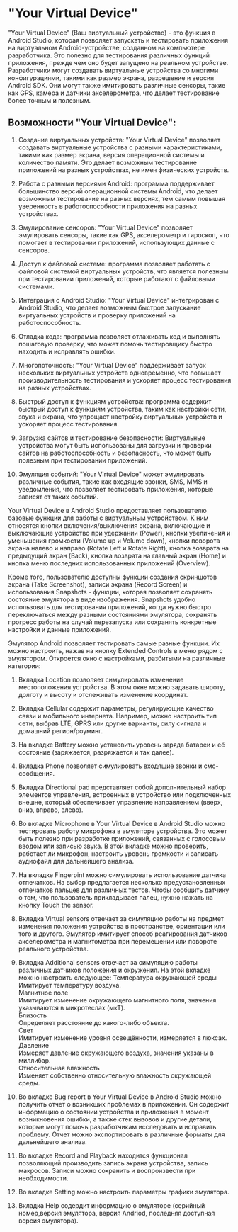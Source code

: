 
# "Your Virtual Device" 


"Your Virtual Device" (Ваш виртуальный устройство) - это функция в Android Studio, которая позволяет запускать и тестировать приложения на виртуальном Android-устройстве, созданном на компьютере разработчика. Это полезно для тестирования различных функций приложения, прежде чем оно будет запущено на реальном устройстве. Разработчики могут создавать виртуальные устройства со многими конфигурациями, такими как размер экрана, разрешение и версия Android SDK. Они могут также имитировать различные сенсоры, такие как GPS, камера и датчики акселерометра, что делает тестирование более точным и полезным.

## Возможности  "Your Virtual Device":

1. Создание виртуальных устройств: "Your Virtual Device" позволяет создавать виртуальные устройства с разными характеристиками, такими как размер экрана, версия операционной системы и количество памяти. Это делает возможным тестирование приложений на разных устройствах, не имея физических устройств.

2. Работа с разными версиями Android: программа поддерживает большинство версий операционной системы Android, что делает возможным тестирование на разных версиях, тем самым повышая уверенность в работоспособности приложения на разных устройствах.

3. Эмулирование сенсоров: "Your Virtual Device" позволяет эмулировать сенсоры, такие как GPS, акселерометр и гироскоп, что помогает в тестировании приложений, использующих данные с сенсоров.

4. Доступ к файловой системе: программа позволяет работать с файловой системой виртуальных устройств, что является полезным при тестировании приложений, которые работают с файловыми системами.

5. Интеграция с Android Studio: "Your Virtual Device" интегрирован с Android Studio, что делает возможным быстрое запускание виртуальных устройств и проверку приложений на работоспособность.

6. Отладка кода: программа позволяет отлаживать код и выполнять пошаговую проверку, что может помочь тестировщику быстро находить и исправлять ошибки.

7. Многопоточность: "Your Virtual Device" поддерживает запуск нескольких виртуальных устройств одновременно, что повышает производительность тестирования и ускоряет процесс тестирования на разных устройствах.

8. Быстрый доступ к функциям устройства: программа содержит быстрый доступ к функциям устройства, таким как настройки сети, звука и экрана, что упрощает настройку виртуальных устройств и ускоряет процесс тестирования.

9. Загрузка сайтов и тестирование безопасности: Виртуальные устройства могут быть использованы для загрузки и проверки сайтов на работоспособность и безопасность, что может быть полезным при тестировании приложений.

10. Эмуляция событий: "Your Virtual Device" может эмулировать различные события, такие как входящие звонки, SMS, MMS и уведомления, что позволяет тестировать приложения, которые зависят от таких событий.

Your Virtual Device в Android Studio предоставляет пользователю базовые функции для работы с виртуальным устройством. 
К ним относятся кнопки включения/выключения экрана, включающие и выключающие устройство при удержании (Power), кнопки увеличения и уменьшения громкости (Volume up и Volume down), кнопки поворота экрана налево и направо (Rotate Left и Rotate Right), кнопка возврата на предыдущий экран (Back), кнопка возврата на главный экран (Home) и кнопка меню последних использованных приложений (Overview).

Кроме того, пользователю доступны функции создания скриншотов экрана (Take Screenshot), записи экрана (Record Screen) и использования Snapshots - функции, которая позволяет сохранять состояние эмулятора в виде изображения. Snapshots удобно использовать для тестирования приложений, когда нужно быстро переключаться между разными состояниями эмулятора, сохранять прогресс работы на случай перезапуска или сохранять конкретные настройки и данные приложений.

Эмулятор Android позволяет тестировать самые разные функции. Их можно настроить, нажав на кнопку Extended Controls в меню рядом с эмулятором.
Откроется окно с настройками, разбитыми на различные категории: 

1. Вкладка Location позволяет симулировать изменение местоположения устройства. В этом окне можно задавать широту, долготу и высоту и отслеживать изменение координат.

2. Вкладка Cellular содержит параметры, регулирующие качество связи и мобильного интернета. Например, можно настроить тип сети, выбрав LTE, GPRS или другие варианты, силу сигнала и домашний регион/роуминг.

3. На вкладке Battery можно установить уровень заряда батареи и её состояние (заряжается, разряжается и так далее).

4. Вкладка Phone позволяет симулировать входящие звонки и смс-сообщения. 

5. Вкладка Directional pad представляет собой дополнительный набор элементов управления, встроенных в устройство или подключенных внешне, который обеспечивает управление направлением (вверх, вниз, вправо, влево).

5. Во вкладке Microphone в Your Virtual Device в Android Studio можно тестировать работу микрофона в эмуляторе устройства. Это может быть полезно при разработке приложений, связанных с голосовым вводом или записью звука. В этой вкладке можно проверить, работает ли микрофон, настроить уровень громкости и записать аудиофайл для дальнейшего анализа.

6. На вкладке Fingerpint можно симулировать использование датчика отпечатков. На выбор предлагается несколько предустановленных отпечатков пальцев для различных тестов. Чтобы сообщить датчику о том, что пользователь прикладывает палец, нужно нажать на кнопку Touch the sensor.

7. Вкладка Virtual sensors отвечает за симуляцию работы на предмет изменения положения устройства в пространстве, ориентации или того и другого. Эмулятор имитирует способ реагирования датчиков акселерометра и магнитометра при перемещении или повороте реального устройства.

8. Вкладка Additional sensors отвечает за симуляцию работы различных датчиков положения и окружения. На этой вкладке можно настроить следующее:
Температура окружающей среды  
Имитирует температуру воздуха.   
Магнитное поле   
Имитирует изменение окружающего магнитного поля, значения указываются в микротеслах (мкТ).  
Близость   
Определяет расстояние до какого-либо объекта.   
Свет   
Имитирует изменение уровня освещённости, измеряется в люксах.   
Давление   
Измеряет давление окружающего воздуха, значения указаны в миллибар.   
Относительная влажность   
Изменяет собственно относительную влажность окружающей среды.   

9. Во вкладке Bug report в Your Virtual Device в Android Studio можно получить отчет о возникших проблемах в приложении. Он содержит информацию о состоянии устройства и приложения в момент возникновения ошибки, а также стек вызовов и другие детали, которые могут помочь разработчикам исследовать и исправить проблему. Отчет можно экспортировать в различные форматы для дальнейшего анализа.

10. Во вкладке Record and Playback находится функционал позволяющий производить запись экрана устройства, запись  макросов. Записи можно сохранить и воспроизвести при необходимости.

11. Во вкладке Setting можно настроить параметры графики эмулятора.

12. Вкладка Help содердит информацию о  эмуляторе (серийный номер,версия эмулятора, версия Andriod, последняя доступная версия эмулятора).


